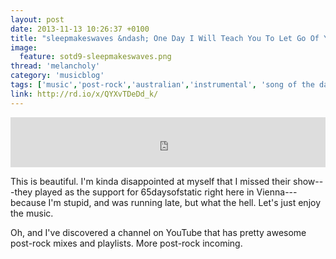 ```yaml
---
layout: post
date: 2013-11-13 10:26:37 +0100
title: "sleepmakeswaves &ndash; One Day I Will Teach You To Let Go Of Your Fears"
image:
  feature: sotd9-sleepmakeswaves.png
thread: 'melancholy'
category: 'musicblog'
tags: ['music','post-rock','australian','instrumental', 'song of the day']
link: http://rd.io/x/QYXvTDeDd_k/
---
```


<iframe width="100%" height="80" src="https://rd.io/i/QYXvTDeDd_k/" frameborder="0"></iframe>

This is beautiful. I'm kinda disappointed at myself that I missed their show---they played as the support for 65daysofstatic right here in Vienna---because I'm stupid, and was running late, but what the hell. Let's just enjoy the music.

Oh, and I've discovered a channel on YouTube that has pretty awesome post-rock mixes and playlists. More post-rock incoming.